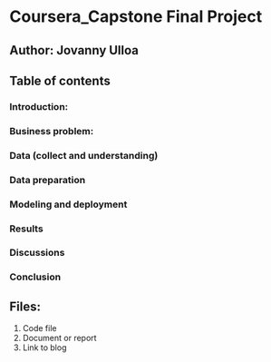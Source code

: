 # Coursera_Capstone Final Project
## Author: Jovanny Ulloa

## Table of contents

### Introduction:

### Business problem:

### Data (collect and understanding)

### Data preparation

### Modeling and deployment

### Results

### Discussions

### Conclusion

## Files:
1. Code file
2. Document or report
3. Link to blog

